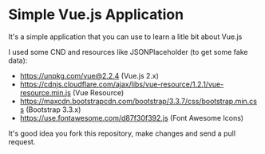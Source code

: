 # Simple Vue.js Application

It's a simple application that you can use to learn a litle bit about Vue.js 

I used some CND and resources like JSONPlaceholder (to get some fake data):

* https://unpkg.com/vue@2.2.4 (Vue.js 2.x)
* https://cdnjs.cloudflare.com/ajax/libs/vue-resource/1.2.1/vue-resource.min.js (Vue Resource)
* https://maxcdn.bootstrapcdn.com/bootstrap/3.3.7/css/bootstrap.min.css (Bootstrap 3.3.x)
* https://use.fontawesome.com/d87f30f392.js (Font Awesome Icons)

It's good idea you fork this repository, make changes and send a pull request. 


